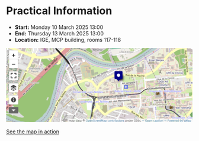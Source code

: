 # Practical Information 

 - **Start:** Monday 10 March 2025 13:00 
 - **End:** Thursday 13 March 2025 13:00 
 - **Location:** IGE, MCP building, rooms 117-118


![](./img/openstreetmap-mcp.png)

[See the map in action](http://umap.openstreetmap.fr/en/map/anonymous-edit/655503:LtKbIAl24v-TySSBzXbliPoKqrk)
